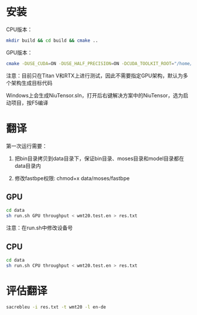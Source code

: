 # 安装

CPU版本：
```bash
mkdir build && cd build && cmake ..
```

GPU版本：
```bash
cmake -DUSE_CUDA=ON -DUSE_HALF_PRECISION=ON -DCUDA_TOOLKIT_ROOT="/home/huchi/cuda-11.2/" .. && make -j
```

注意：目前只在Titan V和RTX上进行测试，因此不需要指定GPU架构，默认为多个架构生成目标代码

Windows上会生成NiuTensor.sln，打开后右键解决方案中的NiuTensor，选为启动项目，按F5编译

# 翻译

第一次运行需要：

1. 把bin目录拷贝到data目录下，保证bin目录、moses目录和model目录都在data目录内

2. 修改fastbpe权限: chmod+x data/moses/fastbpe

## GPU

```bash
cd data
sh run.sh GPU throughput < wmt20.test.en > res.txt
```
注意：在run.sh中修改设备号

## CPU

```bash
cd data
sh run.sh CPU throughput < wmt20.test.en > res.txt
```

# 评估翻译

```bash
sacrebleu -i res.txt -t wmt20 -l en-de
```